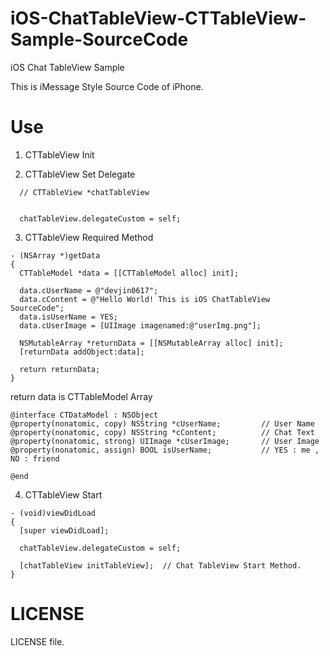 iOS-ChatTableView-CTTableView-Sample-SourceCode
===============================================

iOS Chat TableView Sample


This is iMessage Style Source Code of iPhone.

Use
===

1. CTTableView Init

2. CTTableView Set Delegate

```
  // CTTableView *chatTableView 


  chatTableView.delegateCustom = self;
```

3. CTTableView Required Method

```
- (NSArray *)getData
{
  CTTableModel *data = [[CTTableModel alloc] init];

  data.cUserName = @"devjin0617";
  data.cContent = @"Hello World! This is iOS ChatTableView SourceCode";
  data.isUserName = YES;
  data.cUserImage = [UIImage imagenamed:@"userImg.png"];
  
  NSMutableArray *returnData = [[NSMutableArray alloc] init]; 
  [returnData addObject:data];
  
  return returnData;
}
```

  return data is CTTableModel Array

```
@interface CTDataModel : NSObject
@property(nonatomic, copy) NSString *cUserName;         // User Name
@property(nonatomic, copy) NSString *cContent;          // Chat Text
@property(nonatomic, strong) UIImage *cUserImage;       // User Image
@property(nonatomic, assign) BOOL isUserName;           // YES : me , NO : friend

@end
```

4. CTTableView Start

```
- (void)viewDidLoad
{
  [super viewDidLoad];

  chatTableView.delegateCustom = self;
  
  [chatTableView initTableView];  // Chat TableView Start Method.
}
```

LICENSE
=======

LICENSE file.

